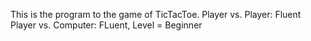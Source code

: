 This is the program to the game of TicTacToe.
Player vs. Player: Fluent
Player vs. Computer: FLuent, Level = Beginner
